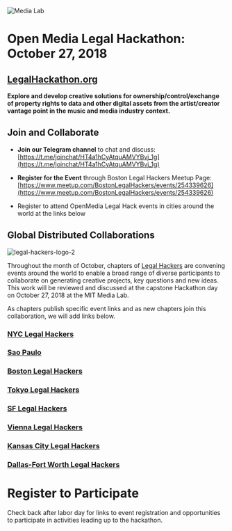 ![Media Lab](https://user-images.githubusercontent.com/2357755/44622493-65657780-a887-11e8-82fa-14e605fd49f3.png)

# Open Media Legal Hackathon: October 27, 2018

## [LegalHackathon.org](http://LegalHackathon.org)

**Explore and develop creative solutions for ownership/control/exchange of property rights to data and other digital assets from the artist/creator vantage point in the music and media industry context.**

## Join and Collaborate 


* **Join our Telegram channel** to chat and discuss: [https://t.me/joinchat/HT4a1hCyAtquAMVYBvj_1g](https://t.me/joinchat/HT4a1hCyAtquAMVYBvj_1g)

* **Register for the Event** through Boston Legal Hackers Meetup Page: [https://www.meetup.com/BostonLegalHackers/events/254339626](https://www.meetup.com/BostonLegalHackers/events/254339626)

* Register to attend OpenMedia Legal Hack events in cities around the world at the links below


## Global Distributed Collaborations

![legal-hackers-logo-2](https://user-images.githubusercontent.com/2357755/44622490-626a8700-a887-11e8-8e37-7a426d0eab7e.png)

Throughout the month of October, chapters of [Legal Hackers](http://legalhackers.org) are convening events around the world to enable a broad range of diverse participants to collaborate on generating creative projects, key questions and new ideas.  This work will be reviewed and discussed at the capstone Hackathon day on October 27, 2018 at the MIT Media Lab.  

As chapters publish specific event links and as new chapters join this collaboration, we will add links below.  

### [NYC Legal Hackers](https://www.meetup.com/legalhackers)

### [Sao Paulo](https://splegalhackers.wordpress.com)

### [Boston Legal Hackers](https://www.meetup.com/BostonLegalHackers/events/254339626)

### [Tokyo Legal Hackers](https://www.meetup.com/Tokyo-Legal-Hackers)

### [SF Legal Hackers](https://www.meetup.com/SFLegalHackers)

### [Vienna Legal Hackers](http://www.vie-legalhackers.at)

### [Kansas City Legal Hackers](https://www.facebook.com/groups/KCLegalHackers/about)

### [Dallas-Fort Worth Legal Hackers](https://www.meetup.com/DFW-Legal-Hackers)


# Register to Participate

Check back after labor day for links to event registration and opportunities to participate in activities leading up to the hackathon. 
